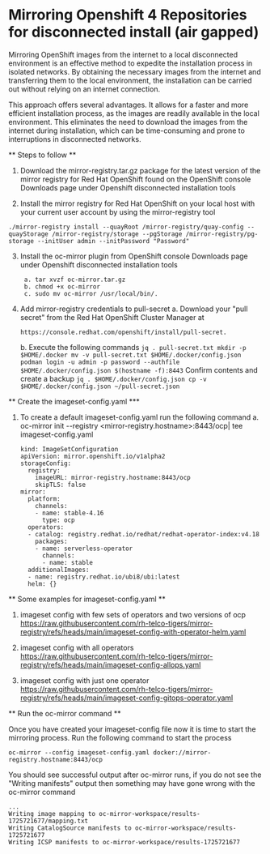# Mirroring Openshift 4 Repositories for disconnected install (air gapped)

Mirroring OpenShift images from the internet to a local disconnected environment is an effective method to expedite the installation process in isolated networks. By obtaining the necessary images from the internet and transferring them to the local environment, the installation can be carried out without relying on an internet connection.

This approach offers several advantages. It allows for a faster and more efficient installation process, as the images are readily available in the local environment. This eliminates the need to download the images from the internet during installation, which can be time-consuming and prone to interruptions in disconnected networks.

** Steps to follow **

1. Download the mirror-registry.tar.gz package for the latest version of the mirror registry for Red Hat OpenShift found on the OpenShift console Downloads page under Openshift disconnected installation tools

2. Install the mirror registry for Red Hat OpenShift on your local host with your current user account by using the mirror-registry tool

```
./mirror-registry install --quayRoot /mirror-registry/quay-config --quayStorage /mirror-registry/storage --pgStorage /mirror-registry/pg-storage --initUser admin --initPassword "Password"
```

3. Install the oc-mirror plugin from OpenShift console Downloads page under Openshift disconnected installation tools
   ```
    a. tar xvzf oc-mirror.tar.gz
    b. chmod +x oc-mirror
    c. sudo mv oc-mirror /usr/local/bin/.
   ```

5. Add mirror-registry credentials to pull-secret
    a. Download your "pull secret" from the Red Hat OpenShift Cluster Manager at 

       https://console.redhat.com/openshift/install/pull-secret.
   
    b. Execute the following commands
        ```
        jq . pull-secret.txt
        mkdir -p $HOME/.docker
        mv -v pull-secret.txt $HOME/.docker/config.json
        podman login -u admin -p password --authfile $HOME/.docker/config.json $(hostname -f):8443
        ```
      Confirm contents and create a backup
        ```
        jq . $HOME/.docker/config.json
        cp -v $HOME/.docker/config.json ~/pull-secret.json
        ```

** Create the imageset-config.yaml ***

1. To create a default imageset-config.yaml run the following command
    a. oc-mirror init --registry <mirror-registry.hostname>:8443/ocp| tee imageset-config.yaml
    ```
    kind: ImageSetConfiguration
    apiVersion: mirror.openshift.io/v1alpha2
    storageConfig:
      registry:
        imageURL: mirror-registry.hostname:8443/ocp
        skipTLS: false
    mirror:
      platform:
        channels:
        - name: stable-4.16
          type: ocp
      operators:
      - catalog: registry.redhat.io/redhat/redhat-operator-index:v4.18
        packages:
        - name: serverless-operator
          channels:
          - name: stable
      additionalImages:
      - name: registry.redhat.io/ubi8/ubi:latest
      helm: {}
    ```

** Some examples for imageset-config.yaml **

1. imageset config with few sets of operators and two versions of ocp
https://raw.githubusercontent.com/rh-telco-tigers/mirror-registry/refs/heads/main/imageset-config-with-operator-helm.yaml

2. imageset config with all operators
https://raw.githubusercontent.com/rh-telco-tigers/mirror-registry/refs/heads/main/imageset-config-allops.yaml

3. imageset config with just one operator
https://raw.githubusercontent.com/rh-telco-tigers/mirror-registry/refs/heads/main/imageset-config-gitops-operator.yaml

** Run the oc-mirror command **

Once you have created your imageset-config file now it is time to start the mirroring process. Run the following command to start the process
```
oc-mirror --config imageset-config.yaml docker://mirror-registry.hostname:8443/ocp
```
You should see successful output after oc-mirror runs, if you do not see the "Writing manifests" output then something may have gone wrong with the oc-mirror command
```
...
Writing image mapping to oc-mirror-workspace/results-1725721677/mapping.txt
Writing CatalogSource manifests to oc-mirror-workspace/results-1725721677
Writing ICSP manifests to oc-mirror-workspace/results-1725721677
```
